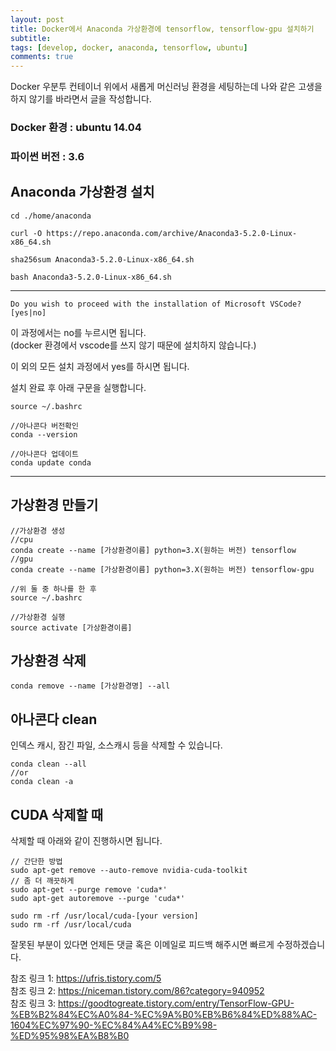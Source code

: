 ```yaml
---
layout: post
title: Docker에서 Anaconda 가상환경에 tensorflow, tensorflow-gpu 설치하기
subtitle: 
tags: [develop, docker, anaconda, tensorflow, ubuntu]
comments: true
---
```


Docker 우분투 컨테이너 위에서 새롭게 머신러닝 환경을 세팅하는데 나와 같은 고생을 하지 않기를 바라면서 글을 작성합니다.  

### Docker 환경 : ubuntu 14.04  
### 파이썬 버전 : 3.6

## Anaconda 가상환경 설치

```
cd ./home/anaconda

curl -O https://repo.anaconda.com/archive/Anaconda3-5.2.0-Linux-x86_64.sh

sha256sum Anaconda3-5.2.0-Linux-x86_64.sh

bash Anaconda3-5.2.0-Linux-x86_64.sh
```
<hr>  

```
Do you wish to proceed with the installation of Microsoft VSCode? [yes|no]
```
이 과정에서는 no를 누르시면 됩니다.  
(docker 환경에서 vscode를 쓰지 않기 때문에 설치하지 않습니다.)


이 외의 모든 설치 과정에서 yes를 하시면 됩니다.

설치 완료 후 아래 구문을 실행합니다.
```
source ~/.bashrc

//아나콘다 버전확인
conda --version

//아나콘다 업데이트
conda update conda
```
<hr>

## 가상환경 만들기
```
//가상환경 생성
//cpu 
conda create --name [가상환경이름] python=3.X(원하는 버전) tensorflow
//gpu 
conda create --name [가상환경이름] python=3.X(원하는 버전) tensorflow-gpu

//위 둘 중 하나를 한 후
source ~/.bashrc

//가상환경 실행
source activate [가상환경이름]
```

## 가상환경 삭제

```
conda remove --name [가상환경명] --all
```

## 아나콘다 clean
인덱스 캐시, 잠긴 파일, 소스캐시 등을 삭제할 수 있습니다.
```
conda clean --all
//or
conda clean -a
```

## CUDA 삭제할 때
삭제할 때 아래와 같이 진행하시면 됩니다.
```
// 간단한 방법 
sudo apt-get remove --auto-remove nvidia-cuda-toolkit
// 좀 더 깨끗하게 
sudo apt-get --purge remove 'cuda*' 
sudo apt-get autoremove --purge 'cuda*' 

sudo rm -rf /usr/local/cuda-[your version] 
sudo rm -rf /usr/local/cuda
```

잘못된 부분이 있다면 언제든 댓글 혹은 이메일로 피드백 해주시면 빠르게 수정하겠습니다.

참조 링크 1: https://ufris.tistory.com/5  
참조 링크 2: https://niceman.tistory.com/86?category=940952  
참조 링크 3: https://goodtogreate.tistory.com/entry/TensorFlow-GPU-%EB%B2%84%EC%A0%84-%EC%9A%B0%EB%B6%84%ED%88%AC-1604%EC%97%90-%EC%84%A4%EC%B9%98-%ED%95%98%EA%B8%B0  
